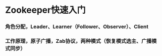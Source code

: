 # Zookeeper快速入门

### 角色分配，Leader、Learner（Follower、Observer）、Client
### 工作原理，原子广播，Zab协议，两种模式（恢复模式选主、广播模式同步）